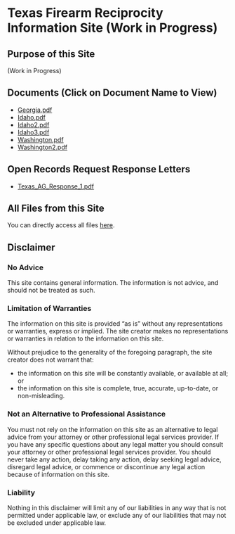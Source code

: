# Texas Firearm Reciprocity Information Site (Work in Progress)

## Purpose of this Site
(Work in Progress)

## Documents (Click on Document Name to View)
* [Georgia.pdf](Georgia.pdf)
* [Idaho.pdf](Idaho.pdf)
* [Idaho2.pdf](Idaho2.pdf)
* [Idaho3.pdf](Idaho3.pdf)
* [Washington.pdf](Washington.pdf)
* [Washington2.pdf](Washington2.pdf)

## Open Records Request Response Letters
* [Texas_AG_Response_1.pdf](Texas_AG_Response_1.pdf)

## All Files from this Site
You can directly access all files [here](https://github.com/TexasFirearmReciprocity/TexasFirearmReciprocity.github.io).

## Disclaimer
### No Advice
This site contains general information. The information is not advice, and should not be treated as such.

### Limitation of Warranties
The information on this site is provided “as is” without any representations or warranties, express or implied. The site creator makes no representations or warranties in relation to the information on this site.  

Without prejudice to the generality of the foregoing paragraph, the site creator does not warrant that:
* the information on this site will be constantly available, or available at all; or
* the information on this site is complete, true, accurate, up-to-date, or non-misleading.

### Not an Alternative to Professional Assistance

You must not rely on the information on this site as an alternative to legal advice from your attorney or other professional legal services provider. If you have any specific questions about any legal matter you should consult your attorney or other professional legal services provider. You should never take any action, delay taking any action, delay seeking legal advice, disregard legal advice, or commence or discontinue any legal action because of information on this site.

### Liability

Nothing in this disclaimer will limit any of our liabilities in any way that is not permitted under applicable law, or exclude any of our liabilities that may not be excluded under applicable law.
